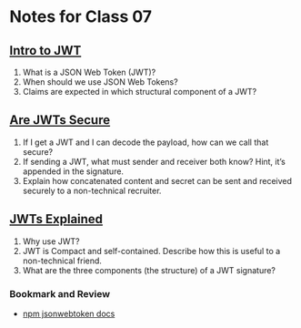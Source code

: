 # Notes for Class 07

## [Intro to JWT](https://jwt.io/introduction/)

1. What is a JSON Web Token (JWT)?
2. When should we use JSON Web Tokens?
3. Claims are expected in which structural component of a JWT?

## [Are JWTs Secure](https://stackoverflow.com/questions/27301557/if-you-can-decode-jwt-how-are-they-secure)

1. If I get a JWT and I can decode the payload, how can we call that secure?
2. If sending a JWT, what must sender and receiver both know? Hint, it’s appended in the signature.
3. Explain how concatenated content and secret can be sent and received securely to a non-technical recruiter.

## [JWTs Explained](https://www.youtube.com/watch?v=926mknSW9Lo)

1. Why use JWT?
2. JWT is Compact and self-contained. Describe how this is useful to a non-technical friend.
3. What are the three components (the structure) of a JWT signature?

### Bookmark and Review

* [npm jsonwebtoken docs](https://www.npmjs.com/package/jsonwebtoken)
